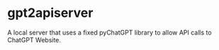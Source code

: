 # gpt2apiserver
A local server that uses a fixed pyChatGPT library to allow API calls to ChatGPT Website.
